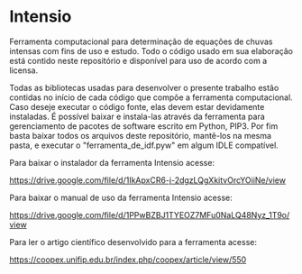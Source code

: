 # Intensio

Ferramenta computacional para determinação de equações de chuvas intensas com fins de uso e estudo. Todo o código usado em sua elaboração está contido neste repositório e disponível para uso de acordo com a licensa. 

Todas as bibliotecas usadas para desenvolver o presente trabalho estão contidas no início de cada código que compõe a ferramenta computacional. Caso deseje executar o código fonte, elas devem estar devidamente instaladas. É possível baixar e instala-las através da ferramenta para gerenciamento de pacotes de software escrito em Python, PIP3. Por fim basta baixar todos os arquivos deste repositório, mantê-los na mesma pasta, e executar o "ferramenta_de_idf.pyw" em algum IDLE compatível.

Para baixar o instalador da ferramenta Intensio acesse:

https://drive.google.com/file/d/1IkApxCR6-j-2dgzLQgXkitvOrcYOiiNe/view

Para baixar o manual de uso da ferramenta Intensio acesse:

https://drive.google.com/file/d/1PPwBZBJ1TYEOZ7MFu0NaLQ48Nyz_1T9o/view

Para ler o artigo científico desenvolvido para a ferramenta acesse:

https://coopex.unifip.edu.br/index.php/coopex/article/view/550
